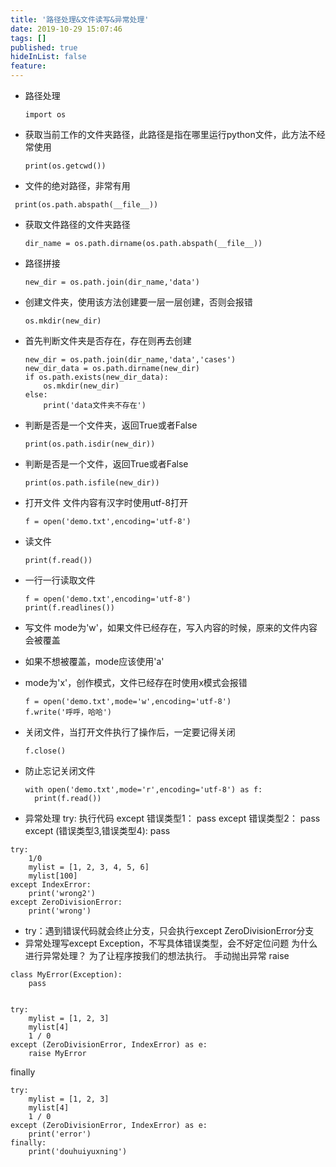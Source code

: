 ```yaml
---
title: '路径处理&文件读写&异常处理'
date: 2019-10-29 15:07:46
tags: []
published: true
hideInList: false
feature: 
---
```

* 路径处理
  ```
  import os
  ```
* 获取当前工作的文件夹路径，此路径是指在哪里运行python文件，此方法不经常使用
  ```
  print(os.getcwd())
  ```
* 文件的绝对路径，非常有用
 ```
  print(os.path.abspath(__file__))
  ```
* 获取文件路径的文件夹路径
  ```
  dir_name = os.path.dirname(os.path.abspath(__file__))
  ```
* 路径拼接
  ```
  new_dir = os.path.join(dir_name,'data')
  ```
* 创建文件夹，使用该方法创建要一层一层创建，否则会报错
  ```
  os.mkdir(new_dir)
  ```
* 首先判断文件夹是否存在，存在则再去创建
  ```
  new_dir = os.path.join(dir_name,'data','cases')
  new_dir_data = os.path.dirname(new_dir)
  if os.path.exists(new_dir_data):
      os.mkdir(new_dir)
  else:
      print('data文件夹不存在')
  ```
* 判断是否是一个文件夹，返回True或者False
  ```
  print(os.path.isdir(new_dir))
  ```
* 判断是否是一个文件，返回True或者False
  ```
  print(os.path.isfile(new_dir))
  ```

* 打开文件 文件内容有汉字时使用utf-8打开
  ```
  f = open('demo.txt',encoding='utf-8')
  ```
* 读文件
  ```
  print(f.read())
  ```
* 一行一行读取文件
  ```
  f = open('demo.txt',encoding='utf-8')
  print(f.readlines())
  ```
* 写文件 mode为'w'，如果文件已经存在，写入内容的时候，原来的文件内容会被覆盖
* 如果不想被覆盖，mode应该使用'a'
* mode为'x'，创作模式，文件已经存在时使用x模式会报错
  ```
  f = open('demo.txt',mode='w',encoding='utf-8')
  f.write('呼呼，哈哈')
  ```
* 关闭文件，当打开文件执行了操作后，一定要记得关闭
  ```
  f.close()
  ```
* 防止忘记关闭文件
  ```
  with open('demo.txt',mode='r',encoding='utf-8') as f:
    print(f.read())
  ```
* 异常处理
try:
    执行代码
except 错误类型1：
    pass
except 错误类型2：
    pass
except (错误类型3,错误类型4):
    pass
```
try:
    1/0
    mylist = [1, 2, 3, 4, 5, 6]
    mylist[100]
except IndexError:
    print('wrong2')
except ZeroDivisionError:
    print('wrong')
```
* try：遇到错误代码就会终止分支，只会执行except ZeroDivisionError分支
* 异常处理写except Exception，不写具体错误类型，会不好定位问题
为什么进行异常处理？
为了让程序按我们的想法执行。
手动抛出异常 raise
```
class MyError(Exception):
    pass


try:
    mylist = [1, 2, 3]
    mylist[4]
    1 / 0
except (ZeroDivisionError, IndexError) as e:
    raise MyError
``` 
finally
```
try:
    mylist = [1, 2, 3]
    mylist[4]
    1 / 0
except (ZeroDivisionError, IndexError) as e:
    print('error')
finally:
    print('douhuiyuxning')
```


